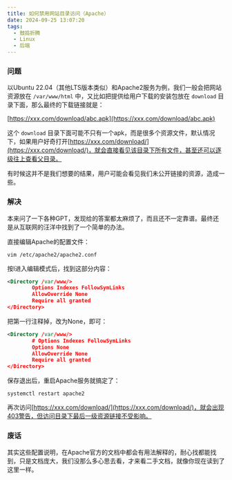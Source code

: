 ```yaml
---
title: 如何禁用网站目录访问（Apache）
date: 2024-09-25 13:07:20
tags:
  - 鼓捣折腾
  - Linux
  - 后端
---
```


### 问题

以Ubuntu 22.04（其他LTS版本类似）和Apache2服务为例，我们一般会把网站资源放在 `/var/www/html` 中，又比如把提供给用户下载的安装包放在 `download` 目录下面，那么最终的下载链接就是：

[https://xxx.com/download/abc.apk](https://xxx.com/download/abc.apk)

这个 `download` 目录下面可能不只有一个apk，而是很多个资源文件，默认情况下，如果用户好奇打开[https://xxx.com/download/](https://xxx.com/download/)，就会直接看见该目录下所有文件，甚至还可以逐级往上查看父目录。

有时候这并不是我们想要的结果，用户可能会看见我们未公开链接的资源，造成一些。

### 解决

本来问了一下各种GPT，发现给的答案都太麻烦了，而且还不一定靠谱。最终还是从互联网的汪洋中找到了一个简单的办法。

直接编辑Apache的配置文件：

```shell
vim /etc/apache2/apache2.conf
```

按I进入编辑模式后，找到这部分内容：

```xml
<Directory /var/www/>
        Options Indexes FollowSymLinks
        AllowOverride None
        Require all granted
</Directory>
```

把第一行注释掉，改为None，即可：

```xml
<Directory /var/www/>
        # Options Indexes FollowSymLinks
        Options None
        AllowOverride None
        Require all granted
</Directory>
```

保存退出后，重启Apache服务就搞定了：

```shell
systemctl restart apache2
```

再次访问[https://xxx.com/download/](https://xxx.com/download/)，就会出现403警告，但访问目录下最后一级资源链接不受影响。

### 废话

其实这些配置说明，在Apache官方的文档中都会有用法解释的，耐心找都能找到，只是文档庞大，我们没那么多心思去看，才来看二手文档，就像你现在读到了这里一样。
